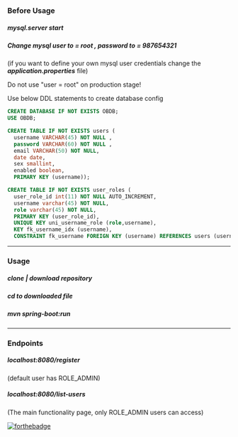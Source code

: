 
### Before Usage

##### mysql.server start

##### Change mysql user to = root , password to = 987654321 

(if you want to define your own mysql user credentials change the ***application.properties*** file)

Do not use "user = root" on production stage!

Use below DDL statements to create database config

```sql
CREATE DATABASE IF NOT EXISTS OBDB;
USE OBDB;

CREATE TABLE IF NOT EXISTS users (
  username VARCHAR(45) NOT NULL ,
  password VARCHAR(60) NOT NULL ,
  email VARCHAR(50) NOT NULL,
  date date,
  sex smallint,
  enabled boolean,
  PRIMARY KEY (username));

CREATE TABLE IF NOT EXISTS user_roles (
  user_role_id int(11) NOT NULL AUTO_INCREMENT,
  username varchar(45) NOT NULL,
  role varchar(45) NOT NULL,
  PRIMARY KEY (user_role_id),
  UNIQUE KEY uni_username_role (role,username),
  KEY fk_username_idx (username),
  CONSTRAINT fk_username FOREIGN KEY (username) REFERENCES users (username));
```
---
### Usage

##### *clone | download repository*
##### *cd to downloaded file*
##### *mvn spring-boot:run*

---
### Endpoints

##### localhost:8080/register 

(default user has ROLE_ADMIN)

##### localhost:8080/list-users 

(The main functionality page, only ROLE_ADMIN users can access)

[![forthebadge](http://forthebadge.com/images/badges/built-with-love.svg)](http://forthebadge.com)

